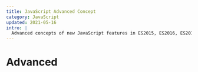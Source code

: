 ```yaml
---
title: JavaScript Advanced Concept
category: JavaScript
updated: 2021-05-16
intro: |
  Advanced concepts of new JavaScript features in ES2015, ES2016, ES2017, ES2018 and beyond.
---
```


# Advanced

## 

```js

```